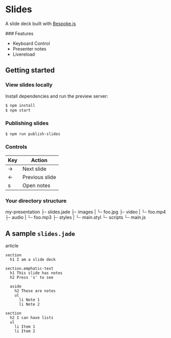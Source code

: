 # Slides

A slide deck built with [Bespoke.js](http://markdalgleish.com/projects/bespoke.js)

### Features

 * Keyboard Control
 * Presenter notes
 * Livereload

## Getting started

### View slides locally

Install dependencies and run the preview server:

```bash
$ npm install
$ npm start
```

### Publishing slides

```bash
$ npm run publish-slides
```

### Controls

| Key    | Action         |
| ------ |----------------|
| &rarr; | Next slide     |
| &larr; | Previous slide |
| s      | Open notes     |


### Your directory structure

  my-presentation
    ├- slides.jade
    ├- images
    |  └- foo.jpg
    ├- video
    |  └- foo.mp4
    ├- audio
    |  └- foo.mp3
    ├- styles
    |  └- main.styl
    └- scripts
       └- main.js

## A sample `slides.jade`

  article

    section
      h1 I am a slide deck

    section.emphatic-text
      h1 This slide has notes
      h2 Press 's' to see

      aside
        h2 These are notes
        ul
          li Note 1
          li Note 2

    section
      h2 I can have lists
      ul
        li Item 1
        li Item 2
